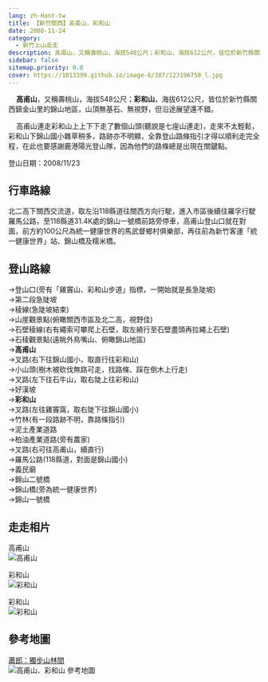 ```yaml
---
lang: zh-Hant-tw
title: 【新竹關西】高甫山、彩和山
date: 2008-11-24
category: 
  - 新竹上山走走
description: 高甫山，又稱壽桃山，海拔548公尺；彩和山，海拔612公尺，皆位於新竹縣關西鎮金山里的錦山地區，山頂無基石、無視野，但沿途展望還不錯。 高甫山連走彩和山上上下下走了數個山頭(聽說是七座山連走)，走來不太輕鬆，彩和山下錦山國小雜草稍多，路跡亦不明顯，全靠登山路條指引才得以順利走完全程，在此也要感謝鹿港陽光登山隊，因為他們的路條總是出現在關鍵點。
sidebar: false
sitemap.priority: 0.8
cover: https://1013399.github.io/image-6/387/123196758_l.jpg
---
```


    **高甫山**，又稱壽桃山，海拔548公尺；**彩和山**，海拔612公尺，皆位於新竹縣關西鎮金山里的錦山地區，山頂無基石、無視野，但沿途展望還不錯。  

    高甫山連走彩和山上上下下走了數個山頭(聽說是七座山連走)，走來不太輕鬆，彩和山下錦山國小雜草稍多，路跡亦不明顯，全靠登山路條指引才得以順利走完全程，在此也要感謝鹿港陽光登山隊，因為他們的路條總是出現在關鍵點。

<!-- more -->

登山日期：2008/11/23

## 行車路線
北二高下關西交流道，取左沿118縣道往關西方向行駛，進入市區後續往羅孚行駛羅馬公路，至118縣道31.4K處的錦山一號橋前路旁停車，高甫山登山口就在對面，前方約100公尺為統一健康世界的馬武督鄉村俱樂部，再往前為新竹客運「統一健康世界」站、錦山橋及糯米橋。

## 登山路線
→登山口(旁有「雞竇山、彩和山步道」指標，一開始就是長急陡坡)  
→第二段急陡坡  
→稜線(急陡坡結束)  
→山崖觀景點(俯瞰關西市區及北二高，視野佳)  
→石壁稜線(右有繩索可攀爬上石壁，取左繞行至石壁盡頭再拉繩上石壁)  
→石稜觀景點(遠眺外鳥嘴山、俯瞰錦山地區)  
→**高甫山**  
→叉路(右下往錦山國小，取直行往彩和山)  
→小山頭(樹木被砍伐無路可走，找路條、踩在倒木上行走)  
→叉路(左下往石牛山，取右陡上往彩和山)  
→好漢坡  
→**彩和山**  
→叉路(左往雞竇窩，取右陡下往錦山國小)  
→竹林(有一段路跡不明，靠路條指引)  
→泥土產業道路  
→柏油產業道路(旁有農家)  
→叉路(右可往高甫山，續直行)  
→羅馬公路(118縣道，對面是錦山國小)  
→義民廟  
→錦山二號橋  
→錦山橋(旁為統一健康世界)  
→錦山一號橋

## 走走相片
高甫山  
![高甫山](https://1013399.github.io/image-6/387/123196720_l.jpg)

彩和山  
![彩和山](https://1013399.github.io/image-6/387/123196724_l.jpg)

彩和山  
![彩和山](https://1013399.github.io/image-6/387/123196758_l.jpg)

## 參考地圖
[蕭郎：獨步山林間](http://www.yougoipay.com/kenny/w705/index.htm)  
![高甫山、彩和山 參考地圖](https://1013399.github.io/image-6/387/123196769_l.jpg)
